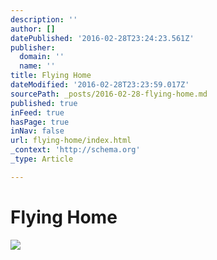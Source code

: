 ```yaml
---
description: ''
author: []
datePublished: '2016-02-28T23:24:23.561Z'
publisher:
  domain: ''
  name: ''
title: Flying Home
dateModified: '2016-02-28T23:23:59.017Z'
sourcePath: _posts/2016-02-28-flying-home.md
published: true
inFeed: true
hasPage: true
inNav: false
url: flying-home/index.html
_context: 'http://schema.org'
_type: Article

---
```

# Flying Home
![](https://the-grid-user-content.s3-us-west-2.amazonaws.com/a476b461-ffbc-4c59-bfa7-0e72265c8170.png)